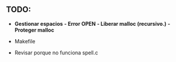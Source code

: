 ## TODO:

- **Gestionar espacios**
**- Error OPEN**
**- Liberar malloc (recursivo.)**
**- Proteger malloc**

- Makefile
- Revisar porque no funciona spell.c

